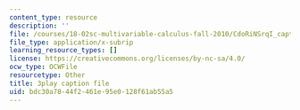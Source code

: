 ```yaml
---
content_type: resource
description: ''
file: /courses/18-02sc-multivariable-calculus-fall-2010/CdoRiNSrqI_captions.vtt
file_type: application/x-subrip
learning_resource_types: []
license: https://creativecommons.org/licenses/by-nc-sa/4.0/
ocw_type: OCWFile
resourcetype: Other
title: 3play caption file
uid: bdc30a78-44f2-461e-95e0-128f61ab55a5
---
```

